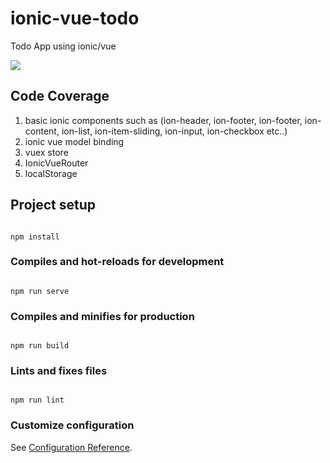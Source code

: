 
# ionic-vue-todo

Todo App using ionic/vue

  

<img  src="https://github.com/sgflores/ionic-vue-todo/blob/master/public/Capture2.PNG"  />

  

## Code Coverage

1.  basic ionic components such as (ion-header, ion-footer, ion-footer, ion-content, ion-list, ion-item-sliding, ion-input, ion-checkbox etc..)
2.  ionic vue model binding
3.  vuex store
4.  IonicVueRouter
5.  localStorage

## Project setup

```

npm install

```

  

### Compiles and hot-reloads for development

```

npm run serve

```

  

### Compiles and minifies for production

```

npm run build

```

  

### Lints and fixes files

```

npm run lint

```

  

### Customize configuration

See [Configuration Reference](https://cli.vuejs.org/config/).